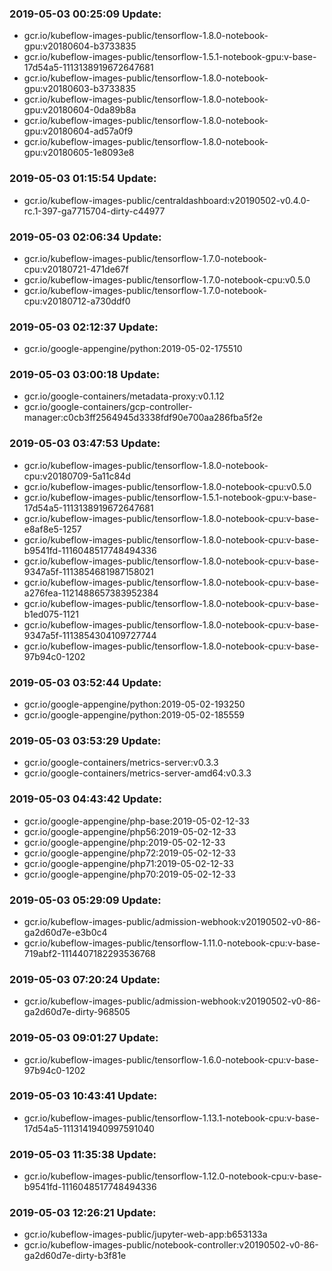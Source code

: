 ### 2019-05-03 00:25:09 Update:

- gcr.io/kubeflow-images-public/tensorflow-1.8.0-notebook-gpu:v20180604-b3733835
- gcr.io/kubeflow-images-public/tensorflow-1.5.1-notebook-gpu:v-base-17d54a5-1113138919672647681
- gcr.io/kubeflow-images-public/tensorflow-1.8.0-notebook-gpu:v20180603-b3733835
- gcr.io/kubeflow-images-public/tensorflow-1.8.0-notebook-gpu:v20180604-0da89b8a
- gcr.io/kubeflow-images-public/tensorflow-1.8.0-notebook-gpu:v20180604-ad57a0f9
- gcr.io/kubeflow-images-public/tensorflow-1.8.0-notebook-gpu:v20180605-1e8093e8
### 2019-05-03 01:15:54 Update:

- gcr.io/kubeflow-images-public/centraldashboard:v20190502-v0.4.0-rc.1-397-ga7715704-dirty-c44977
### 2019-05-03 02:06:34 Update:

- gcr.io/kubeflow-images-public/tensorflow-1.7.0-notebook-cpu:v20180721-471de67f
- gcr.io/kubeflow-images-public/tensorflow-1.7.0-notebook-cpu:v0.5.0
- gcr.io/kubeflow-images-public/tensorflow-1.7.0-notebook-cpu:v20180712-a730ddf0
### 2019-05-03 02:12:37 Update:

- gcr.io/google-appengine/python:2019-05-02-175510
### 2019-05-03 03:00:18 Update:

- gcr.io/google-containers/metadata-proxy:v0.1.12
- gcr.io/google-containers/gcp-controller-manager:c0cb3ff2564945d3338fdf90e700aa286fba5f2e
### 2019-05-03 03:47:53 Update:

- gcr.io/kubeflow-images-public/tensorflow-1.8.0-notebook-cpu:v20180709-5a11c84d
- gcr.io/kubeflow-images-public/tensorflow-1.8.0-notebook-cpu:v0.5.0
- gcr.io/kubeflow-images-public/tensorflow-1.5.1-notebook-gpu:v-base-17d54a5-1113138919672647681
- gcr.io/kubeflow-images-public/tensorflow-1.8.0-notebook-cpu:v-base-e8af8e5-1257
- gcr.io/kubeflow-images-public/tensorflow-1.8.0-notebook-cpu:v-base-b9541fd-1116048517748494336
- gcr.io/kubeflow-images-public/tensorflow-1.8.0-notebook-cpu:v-base-9347a5f-1113854681987158021
- gcr.io/kubeflow-images-public/tensorflow-1.8.0-notebook-cpu:v-base-a276fea-1121488657383952384
- gcr.io/kubeflow-images-public/tensorflow-1.8.0-notebook-cpu:v-base-b1ed075-1121
- gcr.io/kubeflow-images-public/tensorflow-1.8.0-notebook-cpu:v-base-9347a5f-1113854304109727744
- gcr.io/kubeflow-images-public/tensorflow-1.8.0-notebook-cpu:v-base-97b94c0-1202
### 2019-05-03 03:52:44 Update:

- gcr.io/google-appengine/python:2019-05-02-193250
- gcr.io/google-appengine/python:2019-05-02-185559
### 2019-05-03 03:53:29 Update:

- gcr.io/google-containers/metrics-server:v0.3.3
- gcr.io/google-containers/metrics-server-amd64:v0.3.3
### 2019-05-03 04:43:42 Update:

- gcr.io/google-appengine/php-base:2019-05-02-12-33
- gcr.io/google-appengine/php56:2019-05-02-12-33
- gcr.io/google-appengine/php:2019-05-02-12-33
- gcr.io/google-appengine/php72:2019-05-02-12-33
- gcr.io/google-appengine/php71:2019-05-02-12-33
- gcr.io/google-appengine/php70:2019-05-02-12-33
### 2019-05-03 05:29:09 Update:

- gcr.io/kubeflow-images-public/admission-webhook:v20190502-v0-86-ga2d60d7e-e3b0c4
- gcr.io/kubeflow-images-public/tensorflow-1.11.0-notebook-cpu:v-base-719abf2-1114407182293536768
### 2019-05-03 07:20:24 Update:

- gcr.io/kubeflow-images-public/admission-webhook:v20190502-v0-86-ga2d60d7e-dirty-968505
### 2019-05-03 09:01:27 Update:

- gcr.io/kubeflow-images-public/tensorflow-1.6.0-notebook-cpu:v-base-97b94c0-1202
### 2019-05-03 10:43:41 Update:

- gcr.io/kubeflow-images-public/tensorflow-1.13.1-notebook-cpu:v-base-17d54a5-1113141940997591040
### 2019-05-03 11:35:38 Update:

- gcr.io/kubeflow-images-public/tensorflow-1.12.0-notebook-cpu:v-base-b9541fd-1116048517748494336
### 2019-05-03 12:26:21 Update:

- gcr.io/kubeflow-images-public/jupyter-web-app:b653133a
- gcr.io/kubeflow-images-public/notebook-controller:v20190502-v0-86-ga2d60d7e-dirty-b3f81e
